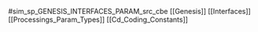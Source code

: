 #sim_sp_GENESIS_INTERFACES_PARAM_src_cbe
[[Genesis]]
[[Interfaces]]
[[Processings_Param_Types]]
[[Cd_Coding_Constants]]
